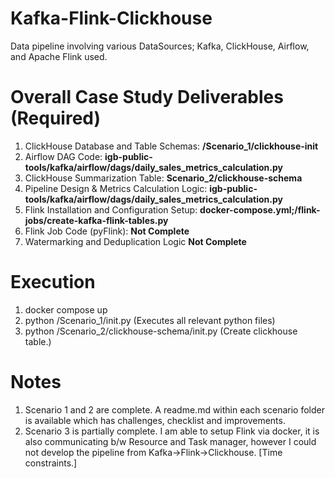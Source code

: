 # Kafka-Flink-Clickhouse
Data pipeline involving various DataSources; Kafka, ClickHouse, Airflow, and Apache Flink used.

# Overall Case Study Deliverables (Required)
1. ClickHouse Database and Table Schemas: **/Scenario_1/clickhouse-init**
2. Airflow DAG Code: **igb-public-tools/kafka/airflow/dags/daily_sales_metrics_calculation.py**
3. ClickHouse Summarization Table: **Scenario_2/clickhouse-schema**
4. Pipeline Design & Metrics Calculation Logic: **igb-public-tools/kafka/airflow/dags/daily_sales_metrics_calculation.py**
5. Flink Installation and Configuration Setup: **docker-compose.yml;/flink-jobs/create-kafka-flink-tables.py** 
6. Flink Job Code (pyFlink): **Not Complete**
7. Watermarking and Deduplication Logic **Not Complete**

# Execution

1. docker compose up
2. python /Scenario_1/init.py (Executes all relevant python files)
3. python /Scenario_2/clickhouse-schema/init.py (Create clickhouse table.)


# Notes
1. Scenario 1 and 2 are complete. A readme.md within each scenario folder is available which has challenges, checklist and improvements.
2. Scenario 3 is partially complete. I am able to setup Flink via docker, it is also communicating b/w Resource and Task manager, however I could not develop the pipeline from Kafka->Flink->Clickhouse. [Time constraints.]